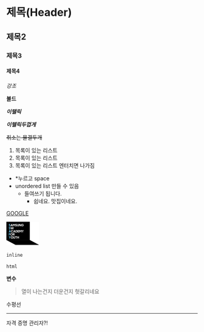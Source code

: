 # 제목(Header)

## 제목2

### 제목3

#### 제목4

*강조*

**볼드**

***이탤릭*** 

**_이텔릭두껍게_**

~~취소는 물결두개~~





1. 목록이 있는 리스트
2. 목록이 있는 리스트
3. 목록이 있는 리스트 엔터치면 나가짐



* *누르고 space
* unordered list 만들 수 있음
  * 들여쓰기  됩니다.
    * 쉽네요. 맛집이네요.

[GOOGLE](https://google.com) 



![ssafy](markdown_test.assets/header-logo.jpg)



`inline` 

```
html
```

**변수**

> 열이 나는건지 더운건지 헛갈리네요

수평선

---



자격 증명 관리자?! 

